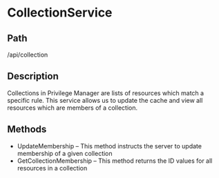 # CollectionService

## Path

/api/collection

## Description

Collections in Privilege Manager are lists of resources which match a specific rule. This service allows us to update the cache and view all resources which are members of a collection.

## Methods

* UpdateMembership – This method instructs the server to update membership of a given collection
* GetCollectionMembership – This method returns the ID values for all resources in a collection